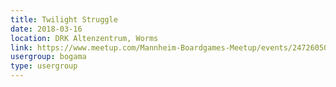 ```yaml
---
title: Twilight Struggle
date: 2018-03-16
location: DRK Altenzentrum, Worms
link: https://www.meetup.com/Mannheim-Boardgames-Meetup/events/247260501/
usergroup: bogama
type: usergroup
---
```

